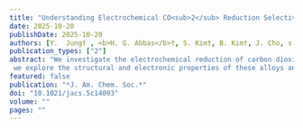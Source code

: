 ```yaml
---
title: "Understanding Electrochemical CO<sub>2</sub> Reduction Selectivity of Cu Binary Alloys from Electronic Structure Descriptors"
date: 2025-10-20
publishDate: 2025-10-20
authors: [Y.  Jung† , <b>H. G. Abbas</b>†, S. Kim†, B. Kim†, J. Cho, s. Han, H. Song, Y. Takaoka, J. T. Song, T. Ishihara, C. H. Choi, <b>S. Ringe*</b>, J. Oh*]
publication_types: ["2"]
abstract: "We investigate the electrochemical reduction of carbon dioxide (CO<sub>2</sub>RR)using Cu-M (M=Ni, Pd, Ag, Au, Zn, Cr) binary alloys. Through experimental and theoretical analysis,
 we explore the structural and electronic properties of these alloys and their impact on CO<sub>2</sub>RR product selectivity. Our findings reveal that the d-band center of Cu-M alloys serves as a crucial descriptor, influencing product distribution. As the d-band center increases, more CO is produced, while the formation of C<sub>2</sub> products(ethylene and ethanol) follows a volcano-like trend. We also observe a linear scaling relationship between the d-band center and ethylene/ethanol selectivity, providing opportunities for fine tuning product selectivity. The observation is explained by theoretical calculations that suggest that the d-band center effectively changes the relative binding of *CCH vs *CHCHOH, there by controlling product selectivity into ethylene vs ethanol formation. We also find that this d-band center dependence is what makes the *CCH vs *CHCHOH adsorption energy,when properly corrected for alloy composition-dependencies, the most reliable theoretically accessible descriptor for ethylene/ethanol selectivity,while the *O adsorption energy does not show a clear correlation with experimental results.This study enhances our understanding of CO<sub>2</sub>RR catalysis and offers guidelines for designing Cu-based alloy electrocatalysts with improved activity and selectivity for sustainable CO<sub>2</sub> conversion."
featured: false
publication: "*J. Am. Chem. Soc.*"
doi: "10.1021/jacs.5c14093"
volume: ""
pages: ""
---
```


